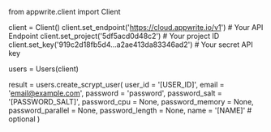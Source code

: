 from appwrite.client import Client

client = Client()
client.set_endpoint('https://cloud.appwrite.io/v1') # Your API Endpoint
client.set_project('5df5acd0d48c2') # Your project ID
client.set_key('919c2d18fb5d4...a2ae413da83346ad2') # Your secret API key

users = Users(client)

result = users.create_scrypt_user(
    user_id = '[USER_ID]',
    email = 'email@example.com',
    password = 'password',
    password_salt = '[PASSWORD_SALT]',
    password_cpu = None,
    password_memory = None,
    password_parallel = None,
    password_length = None,
    name = '[NAME]' # optional
)
